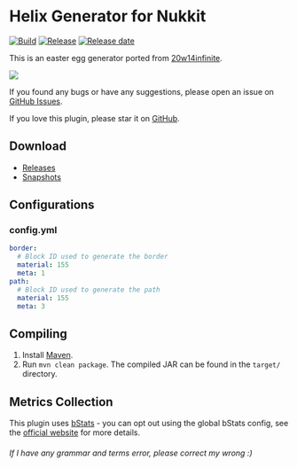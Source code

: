# Helix Generator for Nukkit
[![Build](https://img.shields.io/circleci/build/github/wode490390/HelixGenerator/master)](https://circleci.com/gh/wode490390/HelixGenerator/tree/master)
[![Release](https://img.shields.io/github/v/release/wode490390/HelixGenerator)](https://github.com/wode490390/HelixGenerator/releases)
[![Release date](https://img.shields.io/github/release-date/wode490390/HelixGenerator)](https://github.com/wode490390/HelixGenerator/releases)
<!--[![Servers](https://img.shields.io/bstats/servers/7105)](https://bstats.org/plugin/bukkit/HelixGenerator/7105)
[![Players](https://img.shields.io/bstats/players/7105)](https://bstats.org/plugin/bukkit/HelixGenerator/7105)-->

This is an easter egg generator ported from [20w14infinite](https://minecraft.gamepedia.com/Java_Edition_20w14infinite).

![](https://i.loli.net/2020/04/12/1hiyqxQjnPbCZFI.png)

If you found any bugs or have any suggestions, please open an issue on [GitHub Issues](https://github.com/wode490390/HelixGenerator/issues).

If you love this plugin, please star it on [GitHub](https://github.com/wode490390/HelixGenerator).

## Download
- [Releases](https://github.com/wode490390/HelixGenerator/releases)
- [Snapshots](https://circleci.com/gh/wode490390/HelixGenerator)

## Configurations

### config.yml
```yaml
border:
  # Block ID used to generate the border
  material: 155
  meta: 1
path:
  # Block ID used to generate the path
  material: 155
  meta: 3
```

## Compiling
1. Install [Maven](https://maven.apache.org/).
2. Run `mvn clean package`. The compiled JAR can be found in the `target/` directory.

## Metrics Collection

This plugin uses [bStats](https://github.com/wode490390/bStats-Nukkit) - you can opt out using the global bStats config, see the [official website](https://bstats.org/getting-started) for more details.

<!--[![Metrics](https://bstats.org/signatures/bukkit/HelixGenerator.svg)](https://bstats.org/plugin/bukkit/HelixGenerator/7105)-->

###### If I have any grammar and terms error, please correct my wrong :)
